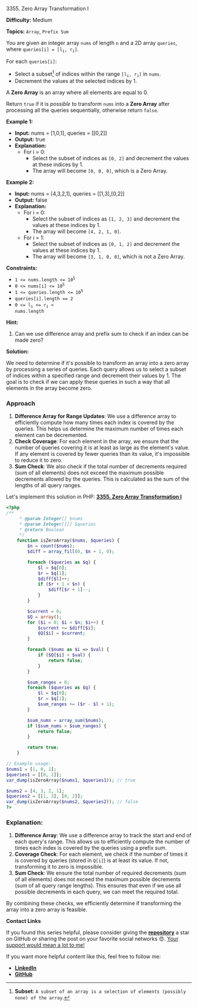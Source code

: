 3355\. Zero Array Transformation I

**Difficulty:** Medium

**Topics:** `Array`, `Prefix Sum`

You are given an integer array `nums` of length `n` and a 2D array `queries`, where <code>queries[i] = [l<sub>i</sub>, r<sub>i</sub>]</code>.

For each `queries[i]`:

- Select a subset[^1] of indices within the range <code>[l<sub>i</sub>, r<sub>i</sub>]</code> in `nums`.
- Decrement the values at the selected indices by 1.

A **Zero Array** is an array where all elements are equal to 0.

Return `true` if it is _possible_ to transform `nums` into a **Zero Array** after processing all the queries sequentially, otherwise return `false`.

**Example 1:**

- **Input:** nums = [1,0,1], queries = [[0,2]]
- **Output:** true
- **Explanation:**
  - For i = 0:
    - Select the subset of indices as `[0, 2]` and decrement the values at these indices by 1.
    - The array will become `[0, 0, 0]`, which is a Zero Array.


**Example 2:**

- **Input:** nums = [4,3,2,1], queries = [[1,3],[0,2]]
- **Output:** false
- **Explanation:**
  - For i = 0:
    - Select the subset of indices as `[1, 2, 3]` and decrement the values at these indices by 1.
    - The array will become `[4, 2, 1, 0]`.
  - For i = 1:
    - Select the subset of indices as `[0, 1, 2]` and decrement the values at these indices by 1.
    - The array will become `[3, 1, 0, 0]`, which is not a Zero Array.



**Constraints:**

- <code>1 <= nums.length <= 10<sup>5</sup></code>
- <code>0 <= nums[i] <= 10<sup>5</sup></code>
- <code>1 <= queries.length <= 10<sup>5</sup></code>
- `queries[i].length == 2`
- <code>0 <= l<sub>i</sub> <= r<sub>i</sub> < nums.length</code>


**Hint:**
1. Can we use difference array and prefix sum to check if an index can be made zero?

[^1]: **Subset**: `A subset of an array is a selection of elements (possibly none) of the array`.


**Solution:**

We need to determine if it's possible to transform an array into a zero array by processing a series of queries. Each query allows us to select a subset of indices within a specified range and decrement their values by 1. The goal is to check if we can apply these queries in such a way that all elements in the array become zero.

### Approach
1. **Difference Array for Range Updates**: We use a difference array to efficiently compute how many times each index is covered by the queries. This helps us determine the maximum number of times each element can be decremented.
2. **Check Coverage**: For each element in the array, we ensure that the number of queries covering it is at least as large as the element's value. If any element is covered by fewer queries than its value, it's impossible to reduce it to zero.
3. **Sum Check**: We also check if the total number of decrements required (sum of all elements) does not exceed the maximum possible decrements allowed by the queries. This is calculated as the sum of the lengths of all query ranges.

Let's implement this solution in PHP: **[3355. Zero Array Transformation I](https://github.com/mah-shamim/leet-code-in-php/tree/main/algorithms/003355-zero-array-transformation-i/solution.php)**

```php
<?php
/**
     * @param Integer[] $nums
     * @param Integer[][] $queries
     * @return Boolean
     */
    function isZeroArray($nums, $queries) {
        $n = count($nums);
        $diff = array_fill(0, $n + 1, 0);

        foreach ($queries as $q) {
            $l = $q[0];
            $r = $q[1];
            $diff[$l]++;
            if ($r + 1 < $n) {
                $diff[$r + 1]--;
            }
        }

        $current = 0;
        $Q = array();
        for ($i = 0; $i < $n; $i++) {
            $current += $diff[$i];
            $Q[$i] = $current;
        }

        foreach ($nums as $i => $val) {
            if ($Q[$i] < $val) {
                return false;
            }
        }

        $sum_ranges = 0;
        foreach ($queries as $q) {
            $l = $q[0];
            $r = $q[1];
            $sum_ranges += ($r - $l + 1);
        }

        $sum_nums = array_sum($nums);
        if ($sum_nums > $sum_ranges) {
            return false;
        }

        return true;
    }

// Example usage:
$nums1 = [1, 0, 1];
$queries1 = [[0, 2]];
var_dump(isZeroArray($nums1, $queries1)); // true

$nums2 = [4, 3, 2, 1];
$queries2 = [[1, 3], [0, 2]];
var_dump(isZeroArray($nums2, $queries2)); // false
?>
```

### Explanation:

1. **Difference Array**: We use a difference array to track the start and end of each query's range. This allows us to efficiently compute the number of times each index is covered by the queries using a prefix sum.
2. **Coverage Check**: For each element, we check if the number of times it is covered by queries (stored in `Q[i]`) is at least its value. If not, transforming it to zero is impossible.
3. **Sum Check**: We ensure the total number of required decrements (sum of all elements) does not exceed the maximum possible decrements (sum of all query range lengths). This ensures that even if we use all possible decrements in each query, we can meet the required total.

By combining these checks, we efficiently determine if transforming the array into a zero array is feasible.

**Contact Links**

If you found this series helpful, please consider giving the **[repository](https://github.com/mah-shamim/leet-code-in-php)** a star on GitHub or sharing the post on your favorite social networks 😍. [Your support would mean a lot to me!](https://isolatedcompliments.com/v09uayg6h?key=a647d02f1aafcddaf10536d7cd00bd7c)

If you want more helpful content like this, feel free to follow me:

- **[LinkedIn](https://www.linkedin.com/in/arifulhaque/)**
- **[GitHub](https://github.com/mah-shamim)**